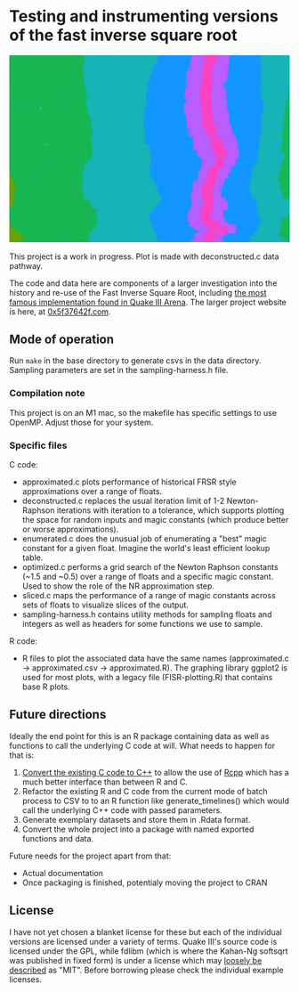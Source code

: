 # Testing and instrumenting versions of the fast inverse square root

![An artistic deconstruction](/plots/header.png)

This project is a work in progress. Plot is made with deconstructed.c data pathway.

The code and data here are components of a larger investigation into the history and re-use of the Fast Inverse Square Root, including [the most famous implementation found in Quake III Arena](https://en.wikipedia.org/wiki/Fast_inverse_square_root). The larger project website is here, at [0x5f37642f.com](https://0x5f37642f.com/).

## Mode of operation

Run `make` in the base directory to generate csvs in the data directory. Sampling parameters are set in the sampling-harness.h file.

### Compilation note

This project is on an M1 mac, so the makefile has specific settings to use OpenMP. Adjust those for your system.

### Specific files

C code:
* approximated.c plots performance of historical FRSR style approximations over a range of floats.
* deconstructed.c replaces the usual iteration limit of 1-2 Newton-Raphson iterations with iteration to a tolerance, which supports plotting the space for random inputs and magic constants (which produce better or worse approximations).
* enumerated.c does the unusual job of enumerating a "best" magic constant for a given float. Imagine the world's least efficient lookup table.
* optimized.c performs a grid search of the Newton Raphson constants (~1.5 and ~0.5) over a range of floats and a specific magic constant. Used to show the role of the NR approximation step.
* sliced.c maps the performance of a range of magic constants across sets of floats to visualize slices of the output.
* sampling-harness.h contains utility methods for sampling floats and integers as well as headers for some functions we use to sample.

R code:
* R files to plot the associated data have the same names (approximated.c -> approximated.csv -> approximated.R).
The graphing library ggplot2 is used for most plots, with a legacy file (FISR-plotting.R) that contains base R plots.

## Future directions

Ideally the end point for this is an R package containing data as well as functions to call the underlying C code at will. What needs to happen for that is:

1. [Convert the existing C code to C++](https://legalizeadulthood.wordpress.com/2007/05/18/refactoring-convert-c-to-c/) to allow the use of [Rcpp](http://dirk.eddelbuettel.com/code/rcpp.html) which has a much better interface than between  R and C.
2. Refactor the existing R and C code from the current mode of batch process to CSV to to an R function like generate_timelines() which would call the underlying C++ code with passed parameters.
3. Generate exemplary datasets and store them in .Rdata format.
4. Convert the whole project into a package with named exported functions and data.

Future needs for the project apart from that:
* Actual documentation
* Once packaging is finished, potentialy moving the project to CRAN

## License
I have not yet chosen a blanket license for these but each of the individual versions are licensed under a variety of terms. Quake III's source code is licensed under the GPL, while fdlibm (which is where the Kahan-Ng softsqrt was published in fixed form) is under a license which may [loosely be described](https://lists.fedoraproject.org/archives/list/legal@lists.fedoraproject.org/thread/2T6RANNIF652RMGG725LNRKT63ALAPN4/) as "MIT". Before borrowing please check the individual example licenses.
